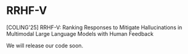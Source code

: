 # RRHF-V
[COLING'25] RRHF-V: Ranking Responses to Mitigate Hallucinations in Multimodal Large Language Models with Human Feedback

We will release our code soon.
